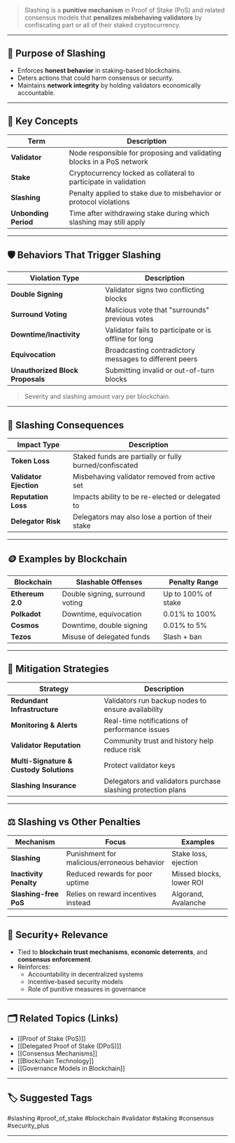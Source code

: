 > Slashing is a **punitive mechanism** in Proof of Stake (PoS) and related consensus models that **penalizes misbehaving validators** by confiscating part or all of their staked cryptocurrency.

---

## 📌 Purpose of Slashing

- Enforces **honest behavior** in staking-based blockchains.
- Deters actions that could harm consensus or security.
- Maintains **network integrity** by holding validators economically accountable.

---

## 🧠 Key Concepts

| Term              | Description                                                                 |
|-------------------|-----------------------------------------------------------------------------|
| **Validator**      | Node responsible for proposing and validating blocks in a PoS network       |
| **Stake**          | Cryptocurrency locked as collateral to participate in validation            |
| **Slashing**       | Penalty applied to stake due to misbehavior or protocol violations          |
| **Unbonding Period** | Time after withdrawing stake during which slashing may still apply       |

---

## 🛡 Behaviors That Trigger Slashing

| Violation Type             | Description                                                |
|----------------------------|------------------------------------------------------------|
| **Double Signing**          | Validator signs two conflicting blocks                     |
| **Surround Voting**         | Malicious vote that "surrounds" previous votes             |
| **Downtime/Inactivity**     | Validator fails to participate or is offline for long      |
| **Equivocation**            | Broadcasting contradictory messages to different peers     |
| **Unauthorized Block Proposals** | Submitting invalid or out-of-turn blocks              |

> Severity and slashing amount vary per blockchain.

---

## 💸 Slashing Consequences

| Impact Type               | Description                                                  |
|---------------------------|--------------------------------------------------------------|
| **Token Loss**             | Staked funds are partially or fully burned/confiscated       |
| **Validator Ejection**     | Misbehaving validator removed from active set                |
| **Reputation Loss**        | Impacts ability to be re-elected or delegated to             |
| **Delegator Risk**         | Delegators may also lose a portion of their stake            |

---

## 🪙 Examples by Blockchain

| Blockchain     | Slashable Offenses              | Penalty Range     |
|----------------|----------------------------------|-------------------|
| **Ethereum 2.0** | Double signing, surround voting | Up to 100% of stake |
| **Polkadot**     | Downtime, equivocation          | 0.01% to 100%     |
| **Cosmos**       | Downtime, double signing        | 0.01% to 5%        |
| **Tezos**        | Misuse of delegated funds       | Slash + ban       |

---

## 🧰 Mitigation Strategies

| Strategy                | Description                                                   |
|-------------------------|---------------------------------------------------------------|
| **Redundant Infrastructure** | Validators run backup nodes to ensure availability         |
| **Monitoring & Alerts** | Real-time notifications of performance issues                 |
| **Validator Reputation**| Community trust and history help reduce risk                  |
| **Multi-Signature & Custody Solutions** | Protect validator keys                        |
| **Slashing Insurance**  | Delegators and validators purchase slashing protection plans  |

---

## ⚖️ Slashing vs Other Penalties

| Mechanism       | Focus                     | Examples                          |
|------------------|----------------------------|-----------------------------------|
| **Slashing**     | Punishment for malicious/erroneous behavior | Stake loss, ejection      |
| **Inactivity Penalty** | Reduced rewards for poor uptime        | Missed blocks, lower ROI   |
| **Slashing-free PoS** | Relies on reward incentives instead     | Algorand, Avalanche        |

---

## 🧠 Security+ Relevance

- Tied to **blockchain trust mechanisms**, **economic deterrents**, and **consensus enforcement**.
- Reinforces:
  - Accountability in decentralized systems
  - Incentive-based security models
  - Role of punitive measures in governance

---

## 🗂 Related Topics (Links)

- [[Proof of Stake (PoS)]]
- [[Delegated Proof of Stake (DPoS)]]
- [[Consensus Mechanisms]]
- [[Blockchain Technology]]
- [[Governance Models in Blockchain]]

---

## 🏷 Suggested Tags

#slashing #proof_of_stake #blockchain #validator #staking #consensus #security_plus

---
